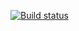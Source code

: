 [![Build status](https://dev.azure.com/wieslawsoltes/GitHub/_apis/build/status/WpfGridTest)](https://dev.azure.com/wieslawsoltes/GitHub/_build/latest?definitionId=75)
